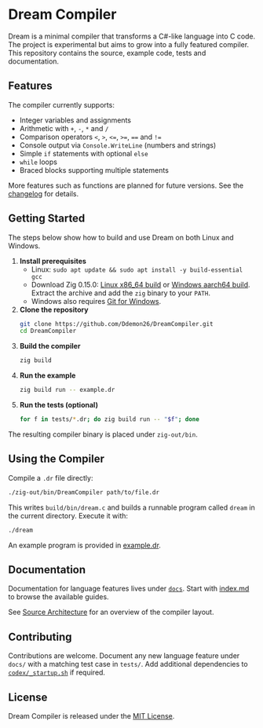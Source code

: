 # Dream Compiler

Dream is a minimal compiler that transforms a C#-like language into C code. The project is experimental but aims to grow into a fully featured compiler. This repository contains the source, example code, tests and documentation.

## Features

The compiler currently supports:

- Integer variables and assignments
- Arithmetic with `+`, `-`, `*` and `/`
- Comparison operators `<`, `>`, `<=`, `>=`, `==` and `!=`
- Console output via `Console.WriteLine` (numbers and strings)
- Simple `if` statements with optional `else`
- `while` loops
- Braced blocks supporting multiple statements

More features such as functions are planned for future versions. See the [changelog](docs/v1/changelog.md) for details.

## Getting Started

The steps below show how to build and use Dream on both Linux and Windows.

1. **Install prerequisites**
   - Linux: `sudo apt update && sudo apt install -y build-essential gcc`
   - Download Zig 0.15.0: [Linux x86_64 build](https://ziglang.org/builds/zig-x86_64-linux-0.15.0-dev.936+fc2c1883b.tar.xz) or [Windows aarch64 build](https://ziglang.org/builds/zig-aarch64-windows-0.15.0-dev.936+fc2c1883b.zip). Extract the archive and add the `zig` binary to your `PATH`.
   - Windows also requires [Git for Windows](https://git-scm.com/).
2. **Clone the repository**
   ```bash
   git clone https://github.com/Ddemon26/DreamCompiler.git
   cd DreamCompiler
   ```
3. **Build the compiler**
   ```bash
   zig build
   ```
4. **Run the example**
   ```bash
   zig build run -- example.dr
   ```
5. **Run the tests (optional)**
   ```bash
   for f in tests/*.dr; do zig build run -- "$f"; done
   ```

The resulting compiler binary is placed under `zig-out/bin`.

## Using the Compiler

Compile a `.dr` file directly:

```bash
./zig-out/bin/DreamCompiler path/to/file.dr
```

This writes `build/bin/dream.c` and builds a runnable program called `dream` in the current directory. Execute it with:

```bash
./dream
```

An example program is provided in [example.dr](example.dr).

## Documentation

Documentation for language features lives under [`docs`](docs). Start with [index.md](docs/index.md) to browse the available guides.

See [Source Architecture](docs/v1/architecture.md) for an overview of the compiler layout.
## Contributing

Contributions are welcome. Document any new language feature under `docs/` with a matching test case in `tests/`. Add additional dependencies to [`codex/_startup.sh`](codex/_startup.sh) if required.

## License

Dream Compiler is released under the [MIT License](LICENSE).
